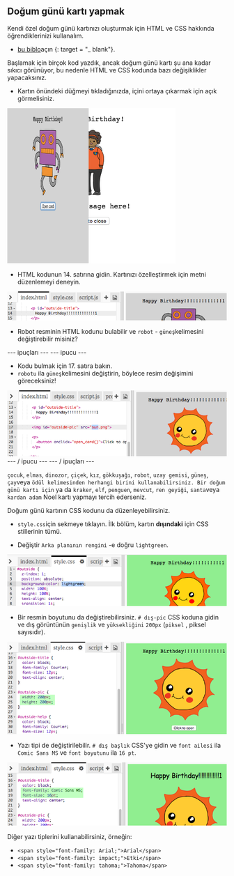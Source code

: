 ## Doğum günü kartı yapmak

Kendi özel doğum günü kartınızı oluşturmak için HTML ve CSS hakkında öğrendiklerinizi kullanalım.

+ [bu biblo](http://jumpto.cc/web-card)açın {: target = "_ blank"}.

Başlamak için birçok kod yazdık, ancak doğum günü kartı şu ana kadar sıkıcı görünüyor, bu nedenle HTML ve CSS kodunda bazı değişiklikler yapacaksınız.

+ Kartın önündeki düğmeyi tıkladığınızda, içini ortaya çıkarmak için açık görmelisiniz.

![ekran görüntüsü](images/birthday-click.png)

+ HTML kodunun 14. satırına gidin. Kartınızı özelleştirmek için metni düzenlemeyi deneyin.

![ekran görüntüsü](images/birthday-card-html.png)

+ Robot resminin HTML kodunu bulabilir ve `robot` - `güneş`kelimesini değiştirebilir misiniz?

\--- ipuçları \--- \--- ipucu \---

+ Kodu bulmak için 17. satıra bakın.
+ `robotu` ila `güneş`kelimesini değiştirin, böylece resim değişimini göreceksiniz!

![ekran görüntüsü](images/birthday-card-sun.png) \--- / ipucu \--- \--- / ipuçları \---

`çocuk`, `elmas`, `dinozor`, `çiçek`, `kız`, `gökkuşağı`, `robot`, `uzay gemisi`, `güneş`, `çay`veya `ödül kelimesinden herhangi birini kullanabilirsiniz. Bir doğum günü kartı için` ya da `kraker`, `elf`, `penguen`, `mevcut`, `ren geyiği`, `santa`veya `kardan adam` Noel kartı yapmayı tercih ederseniz.

Doğum günü kartının CSS kodunu da düzenleyebilirsiniz.

+ `style.css`için sekmeye tıklayın. İlk bölüm, kartın **dışındaki** için CSS stillerinin tümü.

+ Değiştir `Arka planının rengini` -e doğru `lightgreen`.

![ekran görüntüsü](images/birthday-card-outside.png)

+ Bir resmin boyutunu da değiştirebilirsiniz. `# dış-pic` CSS koduna gidin ve dış görüntünün `genişlik` ve `yüksekliğini` `200px` (`piksel` , piksel sayısıdır).

![ekran görüntüsü](images/birthday-card-size.png)

+ Yazı tipi de değiştirilebilir. `# dış başlık` CSS'ye gidin ve `font ailesi` ila `Comic Sans MS` ve `font boyutunu` ila `16 pt`.

![ekran görüntüsü](images/birthday-card-font.png)

Diğer yazı tiplerini kullanabilirsiniz, örneğin:

+ `<span style="font-family: Arial;">Arial</span>`
+ `<span style="font-family: impact;">Etki</span>`
+ `<span style="font-family: tahoma;">Tahoma</span>`
